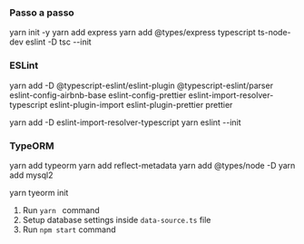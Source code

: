 ### Passo a passo
yarn init  -y
yarn add express
yarn add @types/express typescript ts-node-dev eslint -D
tsc --init

### ESLint
yarn add -D @typescript-eslint/eslint-plugin @typescript-eslint/parser eslint-config-airbnb-base eslint-config-prettier eslint-import-resolver-typescript eslint-plugin-import eslint-plugin-prettier prettier

 yarn add -D eslint-import-resolver-typescript
  yarn eslint --init


### TypeORM
yarn add typeorm
yarn add reflect-metadata
yarn add @types/node -D
yarn add mysql2

yarn tyeorm init


1. Run `yarn ` command
2. Setup database settings inside `data-source.ts` file
3. Run `npm start` command
